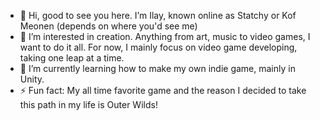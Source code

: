 - 👋 Hi, good to see you here. I’m Ilay, known online as Statchy or Kof Meonen (depends on where you'd see me)
- 👀 I’m interested in creation. Anything from art, music to video games, I want to do it all. For now, I mainly focus on video game developing, taking one leap at a time.
- 🌱 I’m currently learning how to make my own indie game, mainly in Unity.
- ⚡ Fun fact: My all time favorite game and the reason I decided to take this path in my life is Outer Wilds!

